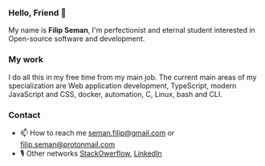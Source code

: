 ### Hello, Friend 👋

My name is **Filip Seman**, I'm perfectionist and eternal student interested in 
Open-source software and development.

### My work

I do all this in my free time from my main job. The current main areas of my 
specialization are Web application development, TypeScript, modern JavaScript 
and CSS, docker, automation, C, Linux, bash and CLI.

### Contact

- 📫 How to reach me seman.filip@gmail.com or filip.seman@protonmail.com
- 🎙️ Other networks [StackOwerflow][link1], [LinkedIn][link2]

[link1]: https://stackoverflow.com/users/4396730
[link2]: https://www.linkedin.com/in/filipseman
